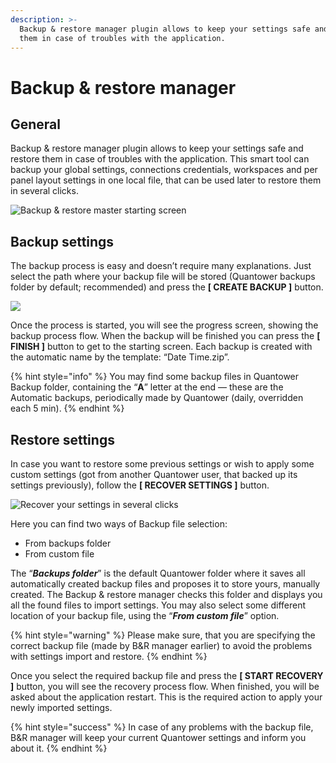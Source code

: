 ```yaml
---
description: >-
  Backup & restore manager plugin allows to keep your settings safe and restore
  them in case of troubles with the application.
---
```


# Backup & restore manager

## General

Backup & restore manager plugin allows to keep your settings safe and restore them in case of troubles with the application. This smart tool can backup your global settings, connections credentials, workspaces and per panel layout settings in one local file, that can be used later to restore them in several clicks.

![Backup &amp; restore master starting screen](../.gitbook/assets/backupmanager.png)

## Backup settings

The backup process is easy and doesn’t require many explanations. Just select the path where your backup file will be stored \(Quantower backups folder by default; recommended\) and press the **\[ CREATE BACKUP \]** button.

![](../.gitbook/assets/backupsettings1.png)

Once the process is started, you will see the progress screen, showing the backup process flow. When the backup will be finished you can press the **\[ FINISH \]** button to get to the starting screen. Each backup is created with the automatic name by the template: “Date Time.zip”.

{% hint style="info" %}
You may find some backup files in Quantower Backup folder, containing the “**A**” letter at the end — these are the Automatic backups, periodically made by Quantower \(daily, overridden each 5 min\).
{% endhint %}

## Restore settings

In case you want to restore some previous settings or wish to apply some custom settings \(got from another Quantower user, that backed up its settings previously\), follow the **\[ RECOVER SETTINGS \]** button.

![Recover your settings in several clicks](../.gitbook/assets/restoresettings.png)

Here you can find two ways of Backup file selection:

* From backups folder 
* From custom file

The “_**Backups folder**_” is the default Quantower folder where it saves all automatically created backup files and proposes it to store yours, manually created. The Backup & restore manager checks this folder and displays you all the found files to import settings. You may also select some different location of your backup file, using the “_**From custom file**_” option.

{% hint style="warning" %}
Please make sure, that you are specifying the correct backup file \(made by B&R manager earlier\) to avoid the problems with settings import and restore.
{% endhint %}

Once you select the required backup file and press the **\[ START RECOVERY \]** button, you will see the recovery process flow. When finished, you will be asked about the application restart. This is the required action to apply your newly imported settings.

{% hint style="success" %}
In case of any problems with the backup file, B&R manager will keep your current Quantower settings and inform you about it.
{% endhint %}

